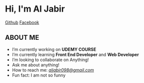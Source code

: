#  Hi, I'm Al Jabir

[Github](https://github.com/al-jabir) [Facebook](https://www.facebook.com/aljabirceo)

## ABOUT ME


- I’m currently working on  **UDEMY COURSE**
- I’m currently learning **Front End Developer** and **Web Developer**
- I’m looking to collaborate on Anything!
- Ask me about anything!
- How to reach me: *aljabir098@gmail.com*
- Fun fact: I am not so funny

